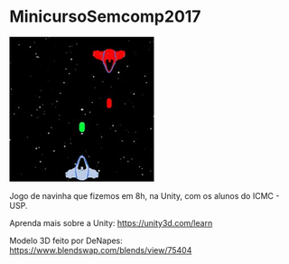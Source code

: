# MinicursoSemcomp2017

![alt text](https://raw.githubusercontent.com/TalesSampaio/MinicursoSemcomp2017/master/preview.jpg)

Jogo de navinha que fizemos em 8h, na Unity, com os alunos do ICMC - USP.

Aprenda mais sobre a Unity: https://unity3d.com/learn

Modelo 3D feito por DeNapes: https://www.blendswap.com/blends/view/75404
